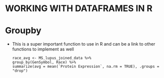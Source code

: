 # WORKING WITH DATAFRAMES IN R



# Groupby
- This is a super important function to use in R and can be a link to other functions to implement as well

      race_avg <- MS_lupus_joined_data %>%
      group_by(GenSymbol, Race) %>%
      summarize(avg = mean(`Protein Expression`, na.rm = TRUE), .groups = "drop")
